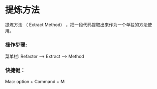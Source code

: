 # 提炼方法

 提炼方法 （ Extract Method） ，把一段代码提取出来作为一个单独的方法使用。

### 操作步骤:



菜单栏: Refactor —&gt; Extract —&gt; Method



### 快捷键：

Mac: option + Command + M

